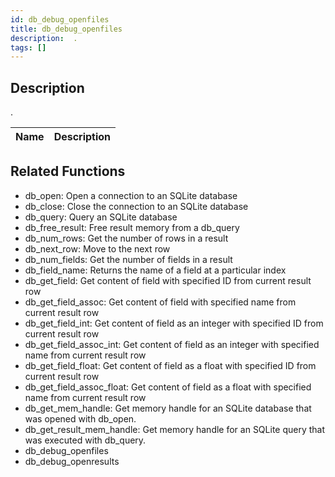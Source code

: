 ```yaml
---
id: db_debug_openfiles
title: db_debug_openfiles
description:  .
tags: []
---
```


<TagLinks />

## Description

 . 


| Name | Description |
|------|-------------|


## Related Functions


-  db_open: Open a connection to an SQLite database
-  db_close: Close the connection to an SQLite database
-  db_query: Query an SQLite database
-  db_free_result: Free result memory from a db_query
-  db_num_rows: Get the number of rows in a result
-  db_next_row: Move to the next row
-  db_num_fields: Get the number of fields in a result
-  db_field_name: Returns the name of a field at a particular index
-  db_get_field: Get content of field with specified ID from current result row
-  db_get_field_assoc: Get content of field with specified name from current result row
-  db_get_field_int: Get content of field as an integer with specified ID from current result row
-  db_get_field_assoc_int: Get content of field as an integer with specified name from current result row
-  db_get_field_float: Get content of field as a float with specified ID from current result row
-  db_get_field_assoc_float: Get content of field as a float with specified name from current result row
-  db_get_mem_handle: Get memory handle for an SQLite database that was opened with db_open.
-  db_get_result_mem_handle: Get memory handle for an SQLite query that was executed with db_query.
-  db_debug_openfiles
-  db_debug_openresults